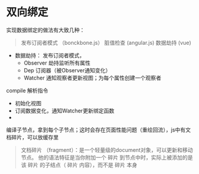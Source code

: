 
# 双向绑定
实现数据绑定的做法有大致几种：
> 发布订阅者模式 （bonckbone.js）
> 脏值检查 (angular.js)
> 数据劫持 (vue)

- 数据劫持： 发布订阅者模式，
  - Observer 劫持监听所有属性
  - Dep 订阅器（被Observer通知变化）
  - Watcher 通知观察者更新视图；为每个属性创建一个观察者 

compile 解析指令
  - 初始化视图
  - 订阅数据变化，通知Watcher更新绑定函数
  - 
 编译子节点，拿到每个子节点；这时会存在页面性能问题（重绘回流），js中有文档碎片，可以放缓存里
> 文档碎片 （fragment）：是一个轻量级的document对象，可以更新和移动节点。 他的语法特征是当你附加一个 碎片 到节点中时，实际上被添加的是该 碎片 的子结点（ 碎片 内容），而不是 碎片 本身
